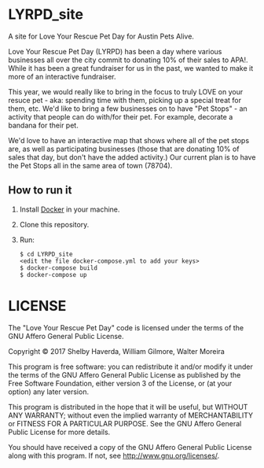 # LYRPD_site

A site for Love Your Rescue Pet Day for Austin Pets Alive.

Love Your Rescue Pet Day (LYRPD) has been a day where various businesses all over the city commit to donating 10% of their sales to APA!. While it has been a great fundraiser for us in the past, we wanted to make it more of an interactive fundraiser. 

This year, we would really like to bring in the focus to truly LOVE on your resuce pet - aka: spending time with them, picking up a special treat for them, etc. We'd like to bring a few businesses on to have "Pet Stops" - an activity that people can do with/for their pet. For example, decorate a bandana for their pet.

We'd love to have an interactive map that shows where all of the pet stops are, as well as participating businesses (those that are donating 10% of sales that day, but don't have the added activity.) Our current plan is to have the Pet Stops all in the same area of town (78704).

## How to run it

1. Install [Docker](http://docker.com) in your machine.

2. Clone this repository.

3.  Run:
    ```
    $ cd LYRPD_site
    <edit the file docker-compose.yml to add your keys>
    $ docker-compose build
    $ docker-compose up
    ```

# LICENSE

The "Love Your Rescue Pet Day" code is licensed under the terms of the GNU Affero General Public License.

Copyright © 2017 Shelby Haverda, William Gilmore, Walter Moreira

This program is free software: you can redistribute it and/or modify it under the terms of the GNU Affero General Public License as published by the Free Software Foundation, either version 3 of the License, or (at your option) any later version.

This program is distributed in the hope that it will be useful, but WITHOUT ANY WARRANTY; without even the implied warranty of MERCHANTABILITY or FITNESS FOR A PARTICULAR PURPOSE. See the GNU Affero General Public License for more details.

You should have received a copy of the GNU Affero General Public License along with this program. If not, see http://www.gnu.org/licenses/.